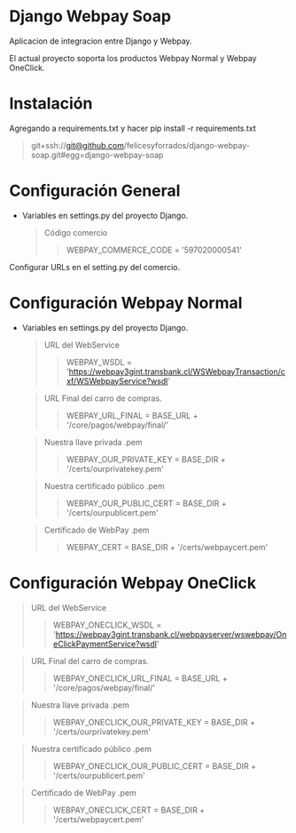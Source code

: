 Django Webpay Soap
==================

Aplicacion de integracion entre Django y Webpay.

El actual proyecto soporta los productos Webpay Normal y Webpay OneClick.

Instalación
===========

Agregando a requirements.txt y hacer pip install -r requirements.txt
> git+ssh://git@github.com/felicesyforrados/django-webpay-soap.git#egg=django-webpay-soap

Configuración General
=====================

* Variables en settings.py del proyecto Django.

  > Código comercio
  >> WEBPAY_COMMERCE_CODE = '597020000541'

Configurar URLs en el setting.py del comercio.

Configuración Webpay Normal
===========================

* Variables en settings.py del proyecto Django.

  > URL del WebService
  >> WEBPAY_WSDL = 'https://webpay3gint.transbank.cl/WSWebpayTransaction/cxf/WSWebpayService?wsdl'

  > URL Final del carro de compras.
  >> WEBPAY_URL_FINAL = BASE_URL + '/core/pagos/webpay/final/'

  > Nuestra llave privada .pem
  >> WEBPAY_OUR_PRIVATE_KEY = BASE_DIR + '/certs/ourprivatekey.pem'

  > Nuestra certificado público .pem
  >> WEBPAY_OUR_PUBLIC_CERT = BASE_DIR + '/certs/ourpublicert.pem'

  > Certificado de WebPay .pem
  >> WEBPAY_CERT = BASE_DIR + '/certs/webpaycert.pem'

Configuración Webpay OneClick
=============================

  > URL del WebService
  >> WEBPAY_ONECLICK_WSDL = 'https://webpay3gint.transbank.cl/webpayserver/wswebpay/OneClickPaymentService?wsdl'

  > URL Final del carro de compras.
  >> WEBPAY_ONECLICK_URL_FINAL = BASE_URL + '/core/pagos/webpay/final/'

  > Nuestra llave privada .pem
  >> WEBPAY_ONECLICK_OUR_PRIVATE_KEY = BASE_DIR + '/certs/ourprivatekey.pem'

  > Nuestra certificado público .pem
  >> WEBPAY_ONECLICK_OUR_PUBLIC_CERT = BASE_DIR + '/certs/ourpublicert.pem'

  > Certificado de WebPay .pem
  >> WEBPAY_ONECLICK_CERT = BASE_DIR + '/certs/webpaycert.pem'
